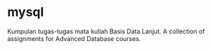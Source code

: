 # mysql
Kumpulan tugas-tugas mata kuliah Basis Data Lanjut.
A collection of assignments for Advanced Database courses.
